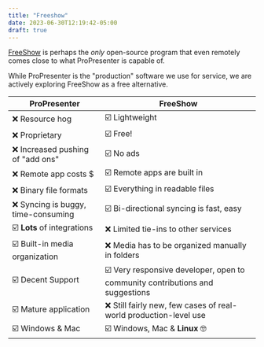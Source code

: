 ```yaml
---
title: "Freeshow"
date: 2023-06-30T12:19:42-05:00
draft: true
---
```


[FreeShow](https://freeshow.app) is perhaps the *only* open-source program that even remotely comes close to what ProPresenter is capable of.

While ProPresenter is the "production" software we use for service, we are actively exploring FreeShow as a free alternative.

|ProPresenter|FreeShow|
|-|-|
|❌ Resource hog|☑️ Lightweight|
|❌ Proprietary|☑️ Free!|
|❌ Increased pushing of "add ons"|☑️ No ads|
|❌ Remote app costs $|☑️ Remote apps are built in|
|❌ Binary file formats|☑️ Everything in readable files|
|❌ Syncing is buggy, time-consuming|☑️ Bi-directional syncing is fast, easy|
|☑️ **Lots** of integrations|❌ Limited tie-ins to other services|
|☑️ Built-in media organization|❌ Media has to be organized manually in folders|
|☑️ Decent Support|☑️ Very responsive developer, open to community contributions and suggestions|
|☑️ Mature application|❌ Still fairly new, few cases of real-world production-level use
|☑️ Windows & Mac|☑️ Windows, Mac & **Linux** 🤓
